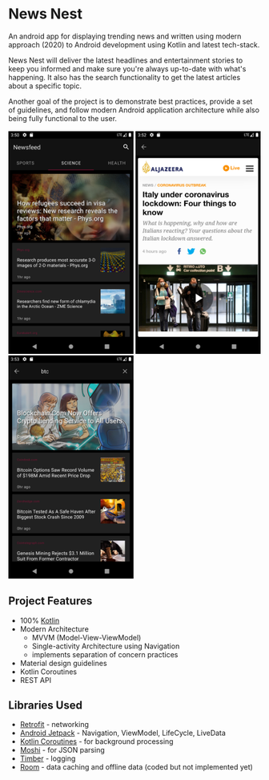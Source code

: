 # News Nest
 
 An android app for displaying trending news and written using modern approach (2020) to Android development using Kotlin and latest tech-stack.
 
News Nest will deliver the latest headlines and entertainment stories to keep you informed and make sure you're always up-to-date with what's happening. It also has the search functionality to get the latest articles about a specific topic.

Another goal of the project is to demonstrate best practices, provide a set of guidelines, and follow modern Android application architecture while also being fully functional to the user. 
<br/><br/>
<img src="https://github.com/ajcordenete/news-nest/blob/master/Screenshot_newsnest1.png" width="250">&nbsp;<img src="https://github.com/ajcordenete/news-nest/blob/master/Screenshot_newsnest2.png" width="250"> <img src="https://github.com/ajcordenete/news-nest/blob/master/Screenshot_newsnest3.png" width="250"> 

## Project Features
- 100% [Kotlin](https://kotlinlang.org/)
- Modern Architecture 
   - MVVM (Model-View-ViewModel)
   - Single-activity Architecture using Navigation
   - implements separation of concern practices
- Material design guidelines
- Kotlin Coroutines
- REST API

## Libraries Used
- [Retrofit](https://square.github.io/retrofit/) - networking
- [Android Jetpack](https://developer.android.com/jetpack) - Navigation, ViewModel, LifeCycle, LiveData
- [Kotlin Coroutines](https://kotlinlang.org/docs/reference/coroutines-overview.html) - for background processing
- [Moshi](https://github.com/square/moshi) - for JSON parsing
- [Timber](https://github.com/JakeWharton/timber) - logging
- [Room](https://developer.android.com/topic/libraries/architecture/room) - data caching and offline data (coded but not implemented yet)
